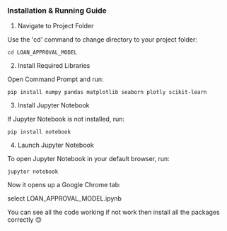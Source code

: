 ### Installation & Running Guide

1. Navigate to Project Folder

Use the 'cd' command to change directory to your project folder:

    cd LOAN_APPROVAL_MODEL

2. Install Required Libraries

Open Command Prompt and run:

    pip install numpy pandas matplotlib seaborn plotly scikit-learn

3. Install Jupyter Notebook

If Jupyter Notebook is not installed, run:

    pip install notebook

4. Launch Jupyter Notebook

To open Jupyter Notebook in your default browser, run:

    jupyter notebook

Now it opens up a Google Chrome tab:

select LOAN_APPROVAL_MODEL.ipynb

You can see all the code working if not work then install all the packages correctly 😊

